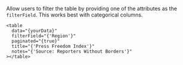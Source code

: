 Allow users to filter the table by providing one of the attributes as the `filterField`. This works best with categorical columns.

```svelte
<table
  data="{yourData}"
  filterField="{'Region'}"
  paginated="{true}"
  title="{'Press Freedom Index'}"
  notes="{'Source: Reporters Without Borders'}"
></table>
```
